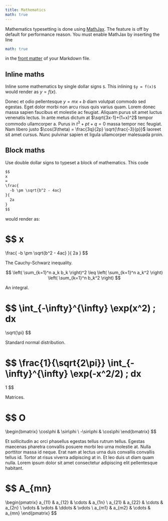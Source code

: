 ```yaml
---
title: Mathematics
math: true
---
```


Mathematics typesetting is done using [MathJax](https://www.mathjax.org/). The
feature is off by default for performance reason. You must enable MathJax by
inserting the line

```yml
math: true
```

in the [front matter](https://jekyllrb.com/docs/front-matter/) of your Markdown
file.

## Inline maths

Inline some mathematics by single dollar signs `$`. This inlining
`$y = f(x)$` would render as $y = f(x)$.

Donec et odio pellentesque $y = mx + b$ diam volutpat commodo sed
egestas. Eget dolor morbi non arcu risus quis varius quam. Lorem donec massa
sapien faucibus et molestie ac feugiat. Aliquam purus sit amet luctus venenatis
lectus. In ante metus dictum at $\sqrt{3x-1}+(1+x)^2$ tempor commodo
ullamcorper a. Purus in $t^3 + pt + q = 0$ massa tempor nec
feugiat. Nam libero justo
$\cos(3\theta) = \frac{3q}{2p} \sqrt{\frac{-3}{p}}$ laoreet sit amet
cursus. Nunc pulvinar sapien et ligula ullamcorper malesuada proin.

## Block maths

Use double dollar signs to typeset a block of mathematics. This code

```md
$$
x
=
\frac{
  -b \pm \sqrt{b^2 - 4ac}
}{
  2a
}
$$
```

would render as:

$$
x
=
\frac{
  -b \pm \sqrt{b^2 - 4ac}
}{
  2a
}
$$

The Cauchy-Schwarz inequality.

$$
\left(
  \sum_{k=1}^n a_k b_k
\right)^2
\leq
\left(
  \sum_{k=1}^n a_k^2
\right)
\left(
  \sum_{k=1}^n b_k^2
\right)
$$

An integral.

$$
\int_{-\infty}^{\infty}
\exp(x^2) \; dx
=
\sqrt{\pi}
$$

Standard normal distribution.

$$
\frac{1}{\sqrt{2\pi}}
\int_{-\infty}^{\infty}
\exp(-x^2/2) \; dx
=
1
$$

Matrices.

$$
O
=
\begin{bmatrix}
\cos\phi & \sin\phi \\
-\sin\phi & \cos\phi
\end{bmatrix}
$$

Et sollicitudin ac orci phasellus egestas tellus rutrum tellus. Egestas maecenas
pharetra convallis posuere morbi leo urna molestie at. Nulla porttitor massa id
neque. Erat nam at lectus urna duis convallis convallis tellus id. Tortor at
risus viverra adipiscing at in. Et leo duis ut diam quam nulla. Lorem ipsum
dolor sit amet consectetur adipiscing elit pellentesque habitant.

$$
A_{mn}
=
\begin{pmatrix}
a_{11} & a_{12} & \cdots & a_{1n} \\
a_{21} & a_{22} & \cdots & a_{2n} \\
\vdots & \vdots & \ddots & \vdots \\
a_{m1} & a_{m2} & \cdots & a_{mn}
\end{pmatrix}
$$
